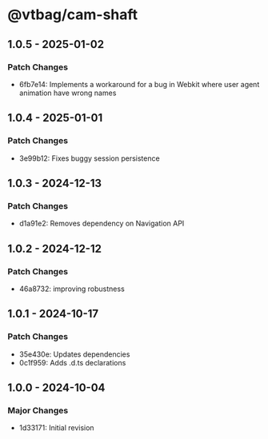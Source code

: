 # @vtbag/cam-shaft

## 1.0.5 - 2025-01-02

### Patch Changes

- 6fb7e14: Implements a workaround for a bug in Webkit where user agent animation have wrong names

## 1.0.4 - 2025-01-01

### Patch Changes

- 3e99b12: Fixes buggy session persistence

## 1.0.3 - 2024-12-13

### Patch Changes

- d1a91e2: Removes dependency on Navigation API

## 1.0.2 - 2024-12-12

### Patch Changes

- 46a8732: improving robustness

## 1.0.1 - 2024-10-17

### Patch Changes

- 35e430e: Updates dependencies
- 0c1f959: Adds .d.ts declarations

## 1.0.0 - 2024-10-04

### Major Changes

- 1d33171: Initial revision
